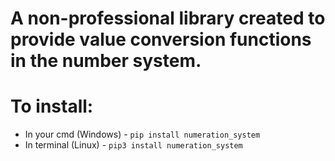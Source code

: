 # A non-professional library created to provide value conversion functions in the number system.

# To install:
- In your cmd (Windows) - `pip install numeration_system`
- In terminal (Linux) - `pip3 install numeration_system`

